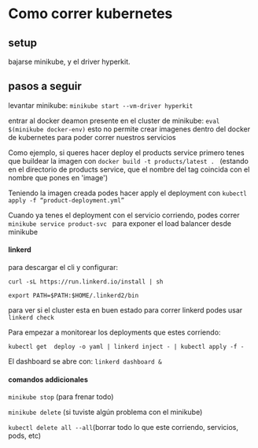 # Como correr kubernetes

## setup
bajarse minikube, y el driver hyperkit.

## pasos a seguir
levantar minikube: 
```minikube start --vm-driver hyperkit```

entrar al docker deamon presente en el cluster de minikube: ```eval $(minikube docker-env)```
esto no permite crear imagenes dentro del docker de kubernetes para poder correr nuestros servicios

Como ejemplo, si queres hacer deploy el products service primero tenes que buildear la imagen con ```docker build -t products/latest . ``` (estando en el directorio de products service, que el nombre del tag coincida con el nombre que pones en 'image')

Teniendo la imagen creada podes hacer apply el deployment con ```kubectl apply -f “product-deployment.yml”```

Cuando ya tenes el deployment con el servicio corriendo, podes correr ```minikube service product-svc ``` para exponer el load balancer desde minikube

#### linkerd

para descargar el cli y configurar:

```curl -sL https://run.linkerd.io/install | sh```

```export PATH=$PATH:$HOME/.linkerd2/bin```

para ver si el cluster esta en buen estado para correr linkerd podes usar ```linkerd check```

Para empezar a monitorear los deployments que estes corriendo:

```kubectl get  deploy -o yaml | linkerd inject - | kubectl apply -f - ```

El dashboard se abre con:
```linkerd dashboard &```

#### comandos addicionales
```minikube stop``` (para frenar todo)

```minikube delete``` (si tuviste algún problema con el minikube)

```kubectl delete all --all```(borrar todo lo que este corriendo, servicios, pods, etc)
